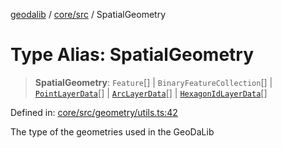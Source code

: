 [geodalib](../../../modules.md) / [core/src](../index.md) / SpatialGeometry

# Type Alias: SpatialGeometry

> **SpatialGeometry**: `Feature`[] \| `BinaryFeatureCollection`[] \| [`PointLayerData`](PointLayerData.md)[] \| [`ArcLayerData`](ArcLayerData.md)[] \| [`HexagonIdLayerData`](HexagonIdLayerData.md)[]

Defined in: [core/src/geometry/utils.ts:42](https://github.com/GeoDaCenter/geoda-lib/blob/dd0b55e88e7fa62fd12212664ac5233e391d8b71/js/packages/core/src/geometry/utils.ts#L42)

The type of the geometries used in the GeoDaLib

